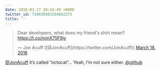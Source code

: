 ```yaml
---
date: 2016-03-17 20:54:49 +0000
twitter_id: 710630503284662273
title: ''
---
```


<blockquote class="twitter-tweet"><p lang="en" dir="ltr">Dear developers, what does my friend&#39;s shirt mean? <a href="https://t.co/nonX75F9iy">https://t.co/nonX75F9iy</a></p>&mdash; Jon Acuff ([@JonAcuff](https://twitter.com/JonAcuff)) <a href="https://twitter.com/JonAcuff/status/710618354818617344?ref_src=twsrc%5Etfw">March 18, 2016</a></blockquote>
<script async src="https://platform.twitter.com/widgets.js" charset="utf-8"></script>

[@JonAcuff](https://twitter.com/JonAcuff) it’s called “octocat”… Yeah, I’m not sure either. [@github](https://twitter.com/github)
